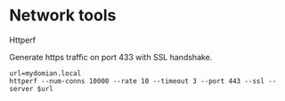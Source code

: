 # Network tools

Httperf

Generate https traffic on port 433 with SSL handshake.

```text
url=mydomian.local
httperf --num-conns 10000 --rate 10 --timeout 3 --port 443 --ssl --server $url
```


